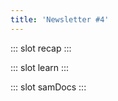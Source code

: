 ```yaml
---
title: 'Newsletter #4'
---
```


::: slot recap
<template>
<NewsLink :tidbit="81" />
<NewsLink blog="building-my-new-site-with-tailwind" />
</template>
:::

::: slot learn
<template>
<NewsLink
  title="JavaScript Promise in 100 Seconds"
  url="https://youtu.be/RvYYCGs45L4"
  subtext="Fireship (YouTube)"
  external
/>
<NewsLink
  title="Vue.js: The Documentary"
  url="https://youtu.be/OrxmtDw4pVI"
  subtext="Honeypot (YouTube)"
  external
/>
</template>
:::

::: slot samDocs
<template>
<news-text quote mb>
Assume positive intent and invite correction
</news-text>
<news-text>
Whenever I respond to a comment on my post, I always assume positive intent. Say someone comments on something that I think is incorrect. I'll state it but I always leave room for them to correct me. Why? because you don't know what you don't know 🙋🏻‍♀️
</news-text>
<news-text mt>And often time, I am wrong 😂. But because I responded in a way that invites correction and done respectively, people often reciprocate in the same manner and teach me something new. However, if I put my ego first and responded by saying "no, you're wrong", this person might either angrily respond and make me look like a fool to stick it to me OR worse they leave without correcting me and I'm forever stuck with this incorrect knowledge. Regardless, I become the loser because I lost an opportunity to learn 😞
</news-text>
<news-text mt>
I see this often on social media. We don't like being challenged and we are triggered to comments that are opposite of ours. I get it. It's never a great feeling to have someone tell you you're wrong. Especially if someone comes at it really strong 😖 Btw, being jerk doesn't help your cause at all, kindness is the real competitive advantage, more on this next time 👍
</news-text>
<news-text mt>
If we can start assuming positive intent of the other person. Instead of squashing the conversation, we can open up the conversation, I think you will be pleasantly surprised by the new knowledge you will gain 💪
</news-text>
</template>
:::
